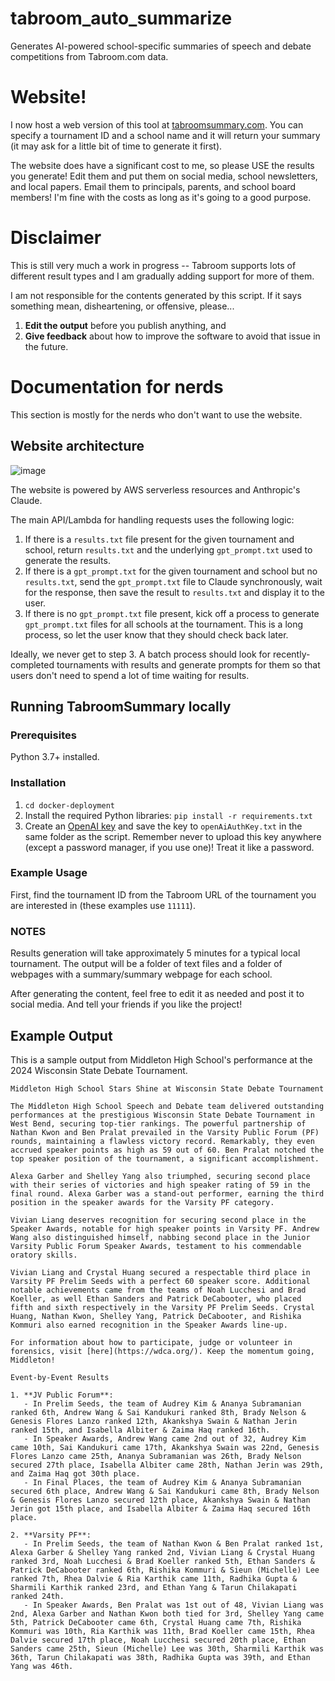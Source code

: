 # tabroom_auto_summarize

Generates AI-powered school-specific summaries of speech and debate competitions from Tabroom.com data.

# Website!

I now host a web version of this tool at [tabroomsummary.com](http://tabroomsummary.com). You can specify a tournament ID and a school name and it will return your summary (it may ask for a little bit of time to generate it first).

The website does have a significant cost to me, so please USE the results you generate! Edit them and put them on social media, school newsletters, and local papers. Email them to principals, parents, and school board members! I'm fine with the costs as long as it's going to a good purpose.

# Disclaimer

This is still very much a work in progress -- Tabroom supports lots of different result types and I am gradually adding support for more of them.

I am not responsible for the contents generated by this script. If it says something mean, disheartening, or offensive, please...
1. **Edit the output** before you publish anything, and
2. **Give feedback** about how to improve the software to avoid that issue in the future.

# Documentation for nerds

This section is mostly for the nerds who don't want to use the website.

## Website architecture

![image](https://github.com/benjmor/tabroom_auto_summarize/assets/44407400/b2d15de2-0b60-4687-935e-5700959d3588)

The website is powered by AWS serverless resources and Anthropic's Claude.

The main API/Lambda for handling requests uses the following logic:
1. If there is a `results.txt` file present for the given tournament and school, return `results.txt` and the underlying `gpt_prompt.txt` used to generate the results.
2. If there is a `gpt_prompt.txt` for the given tournament and school but no `results.txt`, send the `gpt_prompt.txt` file to Claude synchronously, wait for the response, then save the result to `results.txt` and display it to the user.
3. If there is no `gpt_prompt.txt` file present, kick off a process to generate `gpt_prompt.txt` files for all schools at the tournament. This is a long process, so let the user know that they should check back later.

Ideally, we never get to step 3. A batch process should look for recently-completed tournaments with results and generate prompts for them so that users don't need to spend a lot of time waiting for results.

## Running TabroomSummary locally

### Prerequisites

Python 3.7+ installed.

### Installation

1. `cd docker-deployment` 
2. Install the required Python libraries: `pip install -r requirements.txt`
3. Create an [OpenAI key](https://help.openai.com/en/articles/4936850-where-do-i-find-my-secret-api-key) and save the key to `openAiAuthKey.txt` in the same folder as the script. Remember never to upload this key anywhere (except a password manager, if you use one)! Treat it like a password.

### Example Usage

First, find the tournament ID from the Tabroom URL of the tournament you are interested in (these examples use `11111`).

### NOTES

Results generation will take approximately 5 minutes for a typical local tournament. The output will be a folder of text files and a folder of webpages with a summary/summary webpage for each school.

After generating the content, feel free to edit it as needed and post it to social media. And tell your friends if you like the project!

## Example Output

This is a sample output from Middleton High School's performance at the 2024 Wisconsin State Debate Tournament.

```
Middleton High School Stars Shine at Wisconsin State Debate Tournament

The Middleton High School Speech and Debate team delivered outstanding performances at the prestigious Wisconsin State Debate Tournament in West Bend, securing top-tier rankings. The powerful partnership of Nathan Kwon and Ben Pralat prevailed in the Varsity Public Forum (PF) rounds, maintaining a flawless victory record. Remarkably, they even accrued speaker points as high as 59 out of 60. Ben Pralat notched the top speaker position of the tournament, a significant accomplishment.

Alexa Garber and Shelley Yang also triumphed, securing second place with their series of victories and high speaker rating of 59 in the final round. Alexa Garber was a stand-out performer, earning the third position in the speaker awards for the Varsity PF category.

Vivian Liang deserves recognition for securing second place in the Speaker Awards, notable for high speaker points in Varsity PF. Andrew Wang also distinguished himself, nabbing second place in the Junior Varsity Public Forum Speaker Awards, testament to his commendable oratory skills.

Vivian Liang and Crystal Huang secured a respectable third place in Varsity PF Prelim Seeds with a perfect 60 speaker score. Additional notable achievements came from the teams of Noah Lucchesi and Brad Koeller, as well Ethan Sanders and Patrick DeCabooter, who placed fifth and sixth respectively in the Varsity PF Prelim Seeds. Crystal Huang, Nathan Kwon, Shelley Yang, Patrick DeCabooter, and Rishika Kommuri also earned recognition in the Speaker Awards line-up.

For information about how to participate, judge or volunteer in forensics, visit [here](https://wdca.org/). Keep the momentum going, Middleton!

Event-by-Event Results

1. **JV Public Forum**:
   - In Prelim Seeds, the team of Audrey Kim & Ananya Subramanian ranked 6th, Andrew Wang & Sai Kandukuri ranked 8th, Brady Nelson & Genesis Flores Lanzo ranked 12th, Akankshya Swain & Nathan Jerin ranked 15th, and Isabella Albiter & Zaima Haq ranked 16th.
   - In Speaker Awards, Andrew Wang came 2nd out of 32, Audrey Kim came 10th, Sai Kandukuri came 17th, Akankshya Swain was 22nd, Genesis Flores Lanzo came 25th, Ananya Subramanian was 26th, Brady Nelson secured 27th place, Isabella Albiter came 28th, Nathan Jerin was 29th, and Zaima Haq got 30th place.
   - In Final Places, the team of Audrey Kim & Ananya Subramanian secured 6th place, Andrew Wang & Sai Kandukuri came 8th, Brady Nelson & Genesis Flores Lanzo secured 12th place, Akankshya Swain & Nathan Jerin got 15th place, and Isabella Albiter & Zaima Haq secured 16th place.

2. **Varsity PF**:
   - In Prelim Seeds, the team of Nathan Kwon & Ben Pralat ranked 1st, Alexa Garber & Shelley Yang ranked 2nd, Vivian Liang & Crystal Huang ranked 3rd, Noah Lucchesi & Brad Koeller ranked 5th, Ethan Sanders & Patrick DeCabooter ranked 6th, Rishika Kommuri & Sieun (Michelle) Lee ranked 7th, Rhea Dalvie & Ria Karthik came 11th, Radhika Gupta & Sharmili Karthik ranked 23rd, and Ethan Yang & Tarun Chilakapati ranked 24th.
   - In Speaker Awards, Ben Pralat was 1st out of 48, Vivian Liang was 2nd, Alexa Garber and Nathan Kwon both tied for 3rd, Shelley Yang came 5th, Patrick DeCabooter came 6th, Crystal Huang came 7th, Rishika Kommuri was 10th, Ria Karthik was 11th, Brad Koeller came 15th, Rhea Dalvie secured 17th place, Noah Lucchesi secured 20th place, Ethan Sanders came 25th, Sieun (Michelle) Lee was 30th, Sharmili Karthik was 36th, Tarun Chilakapati was 38th, Radhika Gupta was 39th, and Ethan Yang was 46th.
```
